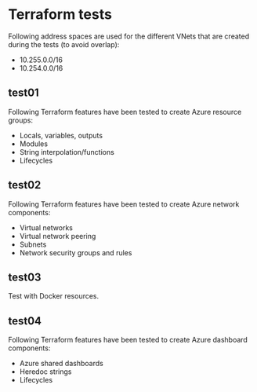 # Terraform tests
Following address spaces are used for the different VNets that are created during the tests (to avoid overlap):
- 10.255.0.0/16
- 10.254.0.0/16
## test01
Following Terraform features have been tested to create Azure resource groups:
- Locals, variables, outputs
- Modules
- String interpolation/functions
- Lifecycles
## test02
Following Terraform features have been tested to create Azure network components:
- Virtual networks
- Virtual network peering
- Subnets
- Network security groups and rules
## test03
Test with Docker resources.
## test04
Following Terraform features have been tested to create Azure dashboard components:
- Azure shared dashboards
- Heredoc strings
- Lifecycles
